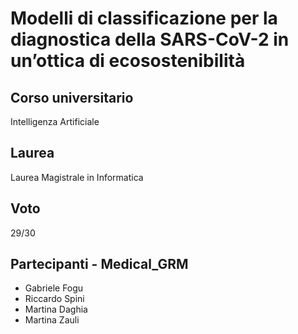 # Modelli di classificazione per la diagnostica della SARS-CoV-2 in un’ottica di ecosostenibilità

## Corso universitario
Intelligenza Artificiale

## Laurea
Laurea Magistrale in Informatica

## Voto
29/30

## Partecipanti - Medical_GRM
- Gabriele Fogu 
- Riccardo Spini 
- Martina Daghia 
- Martina Zauli 

